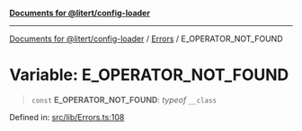 [**Documents for @litert/config-loader**](../../README.md)

***

[Documents for @litert/config-loader](../../README.md) / [Errors](../README.md) / E\_OPERATOR\_NOT\_FOUND

# Variable: E\_OPERATOR\_NOT\_FOUND

> `const` **E\_OPERATOR\_NOT\_FOUND**: *typeof* `__class`

Defined in: [src/lib/Errors.ts:108](https://github.com/litert/config-loader.js/blob/master/src/lib/Errors.ts#L108)
